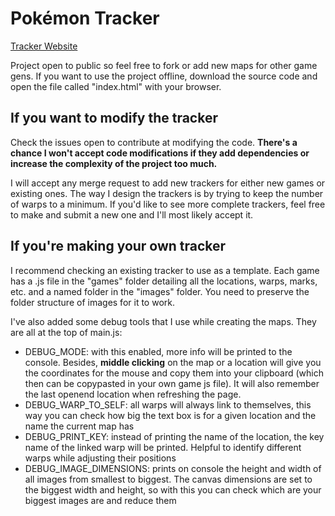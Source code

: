 # Pokémon Tracker
[Tracker Website](https://sekii.gitlab.io/pokemon-tracker)

Project open to public so feel free to fork or add new maps for other game gens. If you want to use the project offline, download the source code and open the file called "index.html" with your browser.

## If you want to modify the tracker
Check the issues open to contribute at modifying the code. **There's a chance I won't accept code modifications if they add dependencies or increase the complexity of the project too much.**

I will accept any merge request to add new trackers for either new games or existing ones. The way I design the trackers is by trying to keep the number of warps to a minimum. If you'd like to see more complete trackers, feel free to make and submit a new one and I'll most likely accept it.

## If you're making your own tracker
I recommend checking an existing tracker to use as a template. Each game has a .js file in the "games" folder detailing all the locations, warps, marks, etc. and a named folder in the "images" folder. You need to preserve the folder structure of images for it to work.

I've also added some debug tools that I use while creating the maps. They are all at the top of main.js:
- DEBUG_MODE: with this enabled, more info will be printed to the console. Besides, **middle clicking** on the map or a location will give you the coordinates for the mouse and copy them into your clipboard (which then can be copypasted in your own game js file). It will also remember the last openend location when refreshing the page.
- DEBUG_WARP_TO_SELF: all warps will always link to themselves, this way you can check how big the text box is for a given location and the name the current map has
- DEBUG_PRINT_KEY: instead of printing the name of the location, the key name of the linked warp will be printed. Helpful to identify different warps while adjusting their positions
- DEBUG_IMAGE_DIMENSIONS: prints on console the height and width of all images from smallest to biggest. The canvas dimensions are set to the biggest width and height, so with this you can check which are your biggest images are and reduce them